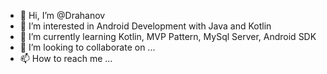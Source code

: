 - 👋 Hi, I’m @Drahanov
- 👀 I’m interested in Android Development with Java and Kotlin
- 🌱 I’m currently learning Kotlin, MVP Pattern, MySql Server, Android SDK
- 💞️ I’m looking to collaborate on ...
- 📫 How to reach me ...

<!---
Drahanov/Drahanov is a ✨ special ✨ repository because its `README.md` (this file) appears on your GitHub profile.
You can click the Preview link to take a look at your changes.
--->
